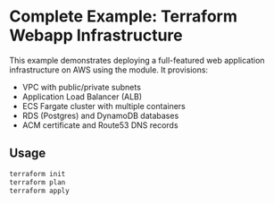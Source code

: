 # Complete Example: Terraform Webapp Infrastructure

This example demonstrates deploying a full-featured web application infrastructure on AWS using the module. It provisions:

- VPC with public/private subnets
- Application Load Balancer (ALB)
- ECS Fargate cluster with multiple containers
- RDS (Postgres) and DynamoDB databases
- ACM certificate and Route53 DNS records

## Usage

```bash
terraform init
terraform plan
terraform apply
```